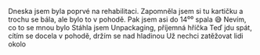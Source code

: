Dneska jsem byla poprvé na rehabilitaci. Zapomněla jsem si tu kartičku a trochu se bála, ale bylo to v pohodě.
Pak jsem asi do 14⁰⁰ spala 😅
Nevím, co to se mnou bylo
Stáhla jsem Unpackaging, příjemná hříčka
Teď jdu spát, cítím se docela v pohodě, držím se nad hladinou
Už nechci zatěžovat lidi okolo
